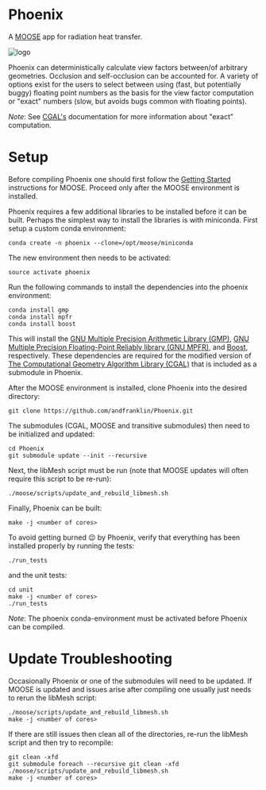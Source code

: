 Phoenix
=======

A [MOOSE](https://www.mooseframework.org/) app for radiation heat transfer.

![logo](https://upload.wikimedia.org/wikipedia/commons/4/43/Phoenix-Fabelwesen.jpg "Phoenix")

Phoenix can deterministically calculate view factors between/of arbitrary geometries. Occlusion and
self-occlusion can be accounted for. A variety of options exist for the users to select between
using (fast, but potentially buggy) floating point numbers as the basis for the view factor
computation or "exact" numbers (slow, but avoids bugs common with floating points).

_Note_: See [CGAL's](https://doc.cgal.org/latest/Manual/tutorial_hello_world.html) documentation
for more information about "exact" computation.

Setup
=====

Before compiling Phoenix one should first follow the
[Getting Started](https://www.mooseframework.org/moose/getting_started/index.html)
instructions for MOOSE. Proceed only after the MOOSE environment
is installed.

Phoenix requires a few additional libraries to be installed before it can be
built. Perhaps the simplest way to install the libraries is with miniconda. First
setup a custom conda environment:

    conda create -n phoenix --clone=/opt/moose/miniconda

The new environment then needs to be activated:

    source activate phoenix

Run the following commands to install the dependencies into the phoenix
environment:

    conda install gmp
    conda install mpfr
    conda install boost

This will install the [GNU Multiple Precision Arithmetic Library (GMP)](https://gmplib.org/),
[GNU Multiple Precision Floating-Point Reliably library (GNU MPFR)](http://www.mpfr.org/),
and [Boost](http://www.boost.org/), respectively.
These dependencies are required for the modified version of
[The Computational Geometry Algorithm Library (CGAL)](http://www.cgal.org/)
that is included as a submodule in Phoenix.

After the MOOSE environment is installed, clone Phoenix into the
desired directory:

    git clone https://github.com/andfranklin/Phoenix.git

The submodules (CGAL, MOOSE and transitive submodules) then need to be
initialized and updated:

	cd Phoenix
	git submodule update --init --recursive

Next, the libMesh script must be run (note that MOOSE updates will often require this script to be re-run):

    ./moose/scripts/update_and_rebuild_libmesh.sh

Finally, Phoenix can be built:

    make -j <number of cores>

To avoid getting burned :wink: by Phoenix, verify that everything has been installed properly by running the tests:

	./run_tests

and the unit tests:
	
	cd unit
	make -j <number of cores>
	./run_tests

_Note_: The phoenix conda-environment must be activated before Phoenix can be compiled.


Update Troubleshooting
======================

Occasionally Phoenix or one of the submodules will need to be updated. If MOOSE is updated and issues arise after
compiling one usually just needs to rerun the libMesh script:

    ./moose/scripts/update_and_rebuild_libmesh.sh
    make -j <number of cores>

If there are still issues then clean all of the directories, re-run the libMesh script and then try to recompile:

	git clean -xfd
	git submodule foreach --recursive git clean -xfd
	./moose/scripts/update_and_rebuild_libmesh.sh
	make -j <number of cores>